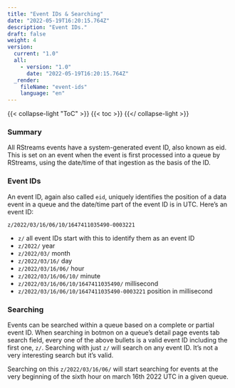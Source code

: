 ```yaml
---
title: "Event IDs & Searching"
date: "2022-05-19T16:20:15.764Z"
description: "Event IDs."
draft: false
weight: 4
version:
  current: "1.0"
  all:
    - version: "1.0"
      date: "2022-05-19T16:20:15.764Z"
  _render:
    fileName: "event-ids"
    language: "en"
---
```

{{< collapse-light "ToC" >}}
{{< toc  >}}
{{</ collapse-light >}}

### Summary
All RStreams events have a system-generated event ID, also known as eid.  This is set on an event when the event is first 
processed into a queue by RStreams, using the date/time of that ingestion as the basis of the ID.

### Event IDs
An event ID, again also called `eid`, uniquely identifies the position of a data event in a queue and the date/time part of the 
event ID is in UTC.  Here’s an event ID:

`z/2022/03/16/06/10/1647411035490-0003221`

- `z/`  all event IDs start with this to identify them as an event ID
- `z/2022/` year
- `z/2022/03/` month
- `z/2022/03/16/` day
- `z/2022/03/16/06/` hour
- `z/2022/03/16/06/10/` minute
- `z/2022/03/16/06/10/1647411035490/` millisecond
- `z/2022/03/16/06/10/1647411035490-0003221` position in millisecond

### Searching
Events can be searched within a queue based on a complete or partial event ID.  When searching in botmon on a queue’s detail page events
tab search field, every one of the above bullets is a valid event ID including
the first one, `z/`.  Searching with just `z/` will search on any event ID.  It’s not a very interesting search but it’s valid.

Searching on this `z/2022/03/16/06/` will start searching for events at the very beginning of the sixth hour on march 16th 2022 UTC in a given queue.